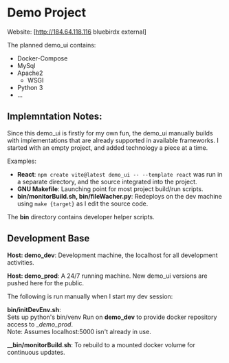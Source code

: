 # Demo Project

Website: [http://184.64.118.116 bluebirdx external]

The planned demo_ui contains:

* Docker-Compose
* MySql
* Apache2
    * WSGI
* Python 3
* ...

## Implemntation Notes:

Since this demo_ui is firstly for my own fun, the demo_ui manually builds with implementations that are already supported in
available frameworks. I started with an empty project, and added technology a piece at a time.

Examples:

* __React__: `npm create vite@latest demo_ui -- --template react` was run in a separate directory, and the source
  integrated into the project.
* __GNU Makefile__: Launching point for most project build/run scripts.
* __bin/monitorBuild.sh, bin/fileWacher.py__: Redeploys on the dev machine using `make {target}` as I edit the source
  code.

The __bin__ directory contains developer helper scripts.

## Development Base

__Host: demo_dev__: Development machine, the localhost for all development activities.

__Host: demo_prod__: A 24/7 running machine. New demo_ui versions are pushed here for the public.

The following is run manually when I start my dev session:

__bin/initDevEnv.sh__: \
Sets up python's bin/venv Run on __demo_dev__ to provide docker repository access to __demo_prod_. \
Note: Assumes localhost:5000 isn't already in use.

____bin/monitorBuild.sh__: To rebuild to a mounted docker volume for continuous updates.

